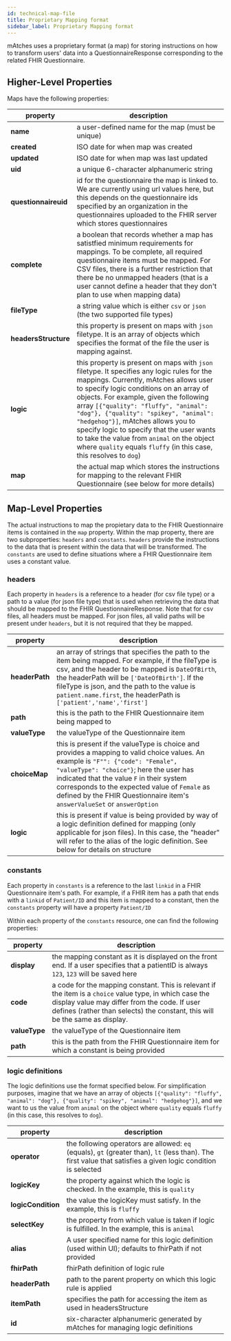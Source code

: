 ```yaml
---
id: technical-map-file
title: Proprietary Mapping format
sidebar_label: Proprietary Mapping format
---
```


mAtches uses a proprietary format (a map) for storing instructions on how to transform users' data into a QuestionnaireResponse corresponding to the related FHIR Questionnaire.

## Higher-Level Properties
Maps have the following properties:

| property | description |
| --- | --------- |
| **name** | a user-defined name for the map (must be unique) |
| **created** | ISO date for when map was created |
| **updated** | ISO date for when map was last updated |
| **uid** | a unique 6-character alphanumeric string |
| **questionnaireuid** | id for the questionnaire the map is linked to. We are currently using url values here, but this depends on the questionnaire ids specified by an organization in the questionnaires uploaded to the FHIR server which stores questionnaires |
| **complete** | a boolean that records whether a map has satistfied minimum requirements for mappings. To be complete, all required questionnaire items must be mapped. For CSV files, there is a further restriction that there be no unmapped headers (that is a user cannot define a header that they don't plan to use when mapping data) |
| **fileType** | a string value which is either `csv` or `json` (the two supported file types) |
| **headersStructure** | this property is present on maps with `json` filetype. It is an array of objects which specifies the format of the file the user is mapping against. |
| **logic** | this property is present on maps with `json` filetype. It specifies any logic rules for the mappings. Currently, mAtches allows user to specify logic conditions on an array of objects. For example, given the following array `[{"quality": "fluffy", "animal": "dog"}, {"quality": "spikey", "animal": "hedgehog"}]`, mAtches allows you to specify logic to specify that the user wants to take the value from `animal` on the object where `quality` equals `fluffy` (in this case, this resolves to `dog`) |
| **map** |the actual map which stores the instructions for mapping to the relevant FHIR Questionnaire (see below for more details) |

## Map-Level Properties

The actual instructions to map the propietary data to the FHIR Questionnaire items is contained in the `map` property.
Within the map property, there are two subproperties: `headers` and `constants`. `headers` provide the instructions to the data that is present within the data that will be transformed. The `constants` are used to define situations where a FHIR Questionnaire item uses a constant value.

### headers
Each property in `headers` is a reference to a header (for csv file type) or a path to a value (for json file type) that is used when retrieving the data that should be mapped to the FHIR QuestionnaireResponse.
Note that for csv files, all headers must be mapped. For json files, all valid paths will be present under `headers`, but it is not required that they be mapped.

| property | description |
| --- | --------- |
| **headerPath** | an array of strings that specifies the path to the item being mapped. For example, if the fileType is csv, and the header to be mapped is `DateOfBirth`, the headerPath will be `['DateOfBirth']`. If the fileType is json, and the path to the value is `patient.name.first`, the headerPath is `['patient','name','first']` |
| **path** | this is the path to the FHIR Questionnaire item being mapped to |
| **valueType** | the valueType of the Questionnaire item|
| **choiceMap** | this is present if the valueType is choice and provides a mapping to valid choice values. An example is `"F"": {"code": "Female", "valueType": "choice"}`; here the user has indicated that the value `F` in their system corresponds to the expected value of `Female` as defined by the FHIR Questionnaire item's `answerValueSet` or `answerOption` |
| **logic** | this is present if value is being provided by way of a logic definition defined for mapping (only applicable for json files). In this case, the "header" will refer to the alias of the logic definition. See below for details on structure |

### constants

Each property in `constants` is a reference to the last `linkid` in a FHIR Questionnaire item's path. For example, if a FHIR item has a path that ends with a `linkid` of `Patient/ID` and this item is mapped to a constant, then the `constants` property will have a property `Patient/ID`

Within each property of the `constants` resource, one can find the following properties:

| property | description |
| --- | --------- |
| **display** | the mapping constant as it is displayed on the front end. If a user specifies that a patientID is always `123`, `123` will be saved here |
| **code** | a code for the mapping constant. This is relevant if the item is a `choice` value type, in which case the display value may differ from the code. If user defines (rather than selects) the constant, this will be the same as display.  |
| **valueType** | the valueType of the Questionnaire item |
| **path** | this is the path from the FHIR Questionnaire item for which a constant is being provided |

### logic definitions

The logic definitions use the format specified below. For simplification purposes, imagine that we have an array of objects `[{"quality": "fluffy", "animal": "dog"}, {"quality": "spikey", "animal": "hedgehog"}]`, and we want to us the value from `animal` on the object where `quality` equals `fluffy` (in this case, this resolves to `dog`).


| property | description |
| --- | --------- |
| **operator** | the following operators are allowed: `eq` (equals), `gt` (greater than), `lt` (less than). The first value that satisfies a given logic condition is selected |
| **logicKey** | the property against which the logic is checked. In the example, this is `quality` |
| **logicCondition** | the value the logicKey must satisfy. In the example, this is `fluffy` |
| **selectKey** | the property from which value is taken if logic is fulfilled. In the example, this is `animal` |
| **alias** | A user specified name for this logic definition (used within UI); defaults to fhirPath if not provided |
| **fhirPath** | fhirPath definition of logic rule |
| **headerPath** | path to the parent property on which this logic rule is applied |
| **itemPath** | specifies the path for accessing the item as used in headersStructure |
| **id** | six-character alphanumeric generated by mAtches for managing logic definitions |
